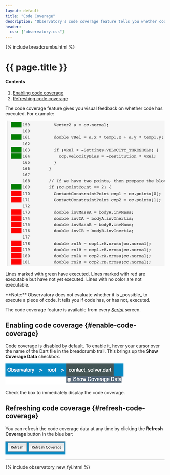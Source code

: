 ```yaml
---
layout: default
title: "Code Coverage"
description: "Observatory's code coverage feature tells you whether code in your Dart application has executed and whether it is executable."
header:
  css: ["observatory.css"]
---
```


{% include breadcrumbs.html %}

# {{ page.title }}

<h4>Contents</h4>
<ol class="toc">
  <li> <a href="#enable-code-coverage">Enabling code coverage</a> </li>
  <li> <a href="#refresh-code-coverage">Refreshing code coverage</a> </li>
</ol>

The code coverage feature gives you visual feedback on whether code
has executed. For example:

<img src="images/CodeCoverageExample.png" alt="An example of the Dart code coverage feature in Observatory">

Lines marked with green have executed. Lines marked with red are
executable but have not yet executed. Lines with no color are
not executable.

<aside class="alert alert-info" markdown="1">
**Note:** Observatory does not evaluate whether it is _possible_
to execute a piece of code. It tells you if code has, or has not, executed.
</aside>

The code coverage feature is available from every
[_Script_](screens.html#script-screen) screen.

## Enabling code coverage {#enable-code-coverage}

Code coverage is disabled by default. To enable it, hover your cursor
over the name of the Dart file in the breadcrumb trail. This brings
up the **Show Coverage Data** checkbox.

<img src="images/CodeCoverageCheckBox.png" alt="Check box for enabling code coverage">

Check the box to immediately display the code coverage.

## Refreshing code coverage {#refresh-code-coverage}

You can refresh the code coverage data at any time by clicking
the **Refresh Coverage** button in the blue bar:

<img src="images/RefreshCoverageButton.png" alt="Button for refreshing code coverage data">

---

{% include observatory_new_fyi.html %}
